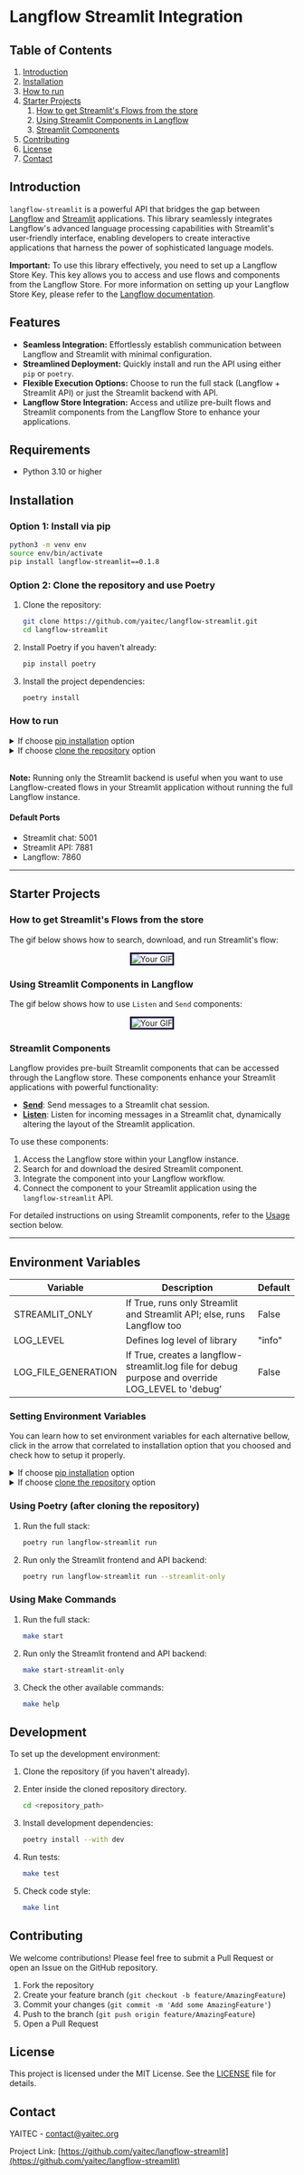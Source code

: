 # Langflow Streamlit Integration

## Table of Contents
1. [Introduction](#introduction)
2. [Installation](#installation)
3. [How to run](#how-to-run)
4. [Starter Projects](#starter-projects)
   1. [How to get Streamlit's Flows from the store](#how-to-get-streamlits-flows-from-the-store)
   2. [Using Streamlit Components in Langflow](#using-streamlit-components-in-langflow)
   3. [Streamlit Components](#streamlit-components)
5. [Contributing](#contributing)
6. [License](#license)
7. [Contact](#contact)

## Introduction
`langflow-streamlit` is a powerful API that bridges the gap between [Langflow](https://github.com/logspace-ai/langflow) and [Streamlit](https://streamlit.io/) applications. This library seamlessly integrates Langflow's advanced language processing capabilities with Streamlit's user-friendly interface, enabling developers to create interactive applications that harness the power of sophisticated language models.

**Important:** To use this library effectively, you need to set up a Langflow Store Key. This key allows you to access and use flows and components from the Langflow Store. For more information on setting up your Langflow Store Key, please refer to the [Langflow documentation](https://docs.langflow.org/configuration-api-keys).

## Features

- **Seamless Integration:** Effortlessly establish communication between Langflow and Streamlit with minimal configuration.
- **Streamlined Deployment:** Quickly install and run the API using either `pip` or `poetry`.
- **Flexible Execution Options:** Choose to run the full stack (Langflow + Streamlit API) or just the Streamlit backend with API.
- **Langflow Store Integration:** Access and utilize pre-built flows and Streamlit components from the Langflow Store to enhance your applications.

## Requirements

- Python 3.10 or higher
## Installation

### Option 1: Install via pip

```bash
python3 -m venv env
source env/bin/activate
pip install langflow-streamlit==0.1.8
```

### Option 2: Clone the repository and use Poetry

1. Clone the repository:
   ```bash
   git clone https://github.com/yaitec/langflow-streamlit.git
   cd langflow-streamlit
   ```

2. Install Poetry if you haven't already:
   ```bash
   pip install poetry
   ```

3. Install the project dependencies:
   ```bash
   poetry install
   ```

### How to run

<details>
<summary>If choose <a href="#option-1-install-via-pip">pip installation</a> option</summary>

1. Run the full stack (Langflow, API, and Streamlit):
   ```bash
   python -m langflow-streamlit run
   ```

2. Run only the Streamlit backend and API:
   ```bash
   python -m langflow-streamlit run --streamlit-only
   ```
</details>

<details>
<summary>If choose <a href="#option-2-clone-the-repository-and-use-poetry">clone the repository</a> option</summary>

1. Run the full stack (Langflow, API, and Streamlit):
   ```bash
   make start
   ```

2. Run only the Streamlit backend and API:
   ```bash
   make start-streamlit-only
   ```
</details>
<br/>

**Note:** Running only the Streamlit backend is useful when you want to use Langflow-created flows in your Streamlit application without running the full Langflow instance.
#### Default Ports

- Streamlit chat: 5001
- Streamlit API: 7881
- Langflow: 7860

---

## Starter Projects

###  How to get Streamlit's Flows from the store

The gif below shows how to search, download, and run Streamlit's flow:

<p align="center">
  <img src="./docs/static/streamlit_how_to_get_flows.gif" alt="Your GIF" style="border: 3px solid #211C43;">
</p>


### Using Streamlit Components in Langflow

The gif below shows how to use `Listen` and `Send` components:

<p align="center">
  <img src="./docs/static/streamlit_how_to_connect_components.gif" alt="Your GIF" style="border: 3px solid #211C43;">
</p>


### Streamlit Components

Langflow provides pre-built Streamlit components that can be accessed through the Langflow store. These components enhance your Streamlit applications with powerful functionality:

- **[Send](./send.md)**: Send messages to a Streamlit chat session.
- **[Listen](./listen.md)**: Listen for incoming messages in a Streamlit chat, dynamically altering the layout of the Streamlit application.

To use these components:
1. Access the Langflow store within your Langflow instance.
2. Search for and download the desired Streamlit component.
3. Integrate the component into your Langflow workflow.
4. Connect the component to your Streamlit application using the `langflow-streamlit` API.

For detailed instructions on using Streamlit components, refer to the [Usage](#usage) section below.

---

## Environment Variables

| Variable       | Description                                                   | Default |
|----------------|---------------------------------------------------------------|---------|
| STREAMLIT_ONLY | If True, runs only Streamlit and Streamlit API; else, runs Langflow too | False   |
| LOG_LEVEL | Defines log level of library | "info" |
| LOG_FILE_GENERATION | If True, creates a langflow-streamlit.log file for debug purpose and override LOG_LEVEL to 'debug' | False |

### Setting Environment Variables
You can learn how to set environment variables for each alternative bellow, click in the arrow that correlated to installation option that you choosed and check how to setup it properly.

<details>
<summary>If choose <a href="#option-1-install-via-pip">pip installation</a> option</summary>
these are the options that you can set:

   ```bash
   langflow-streamlit --streamlit-only --log-level error --log-file-generation
   ```
</details>
<details>
<summary>If choose <a href="#option-2-clone-the-repository-and-use-poetry">clone the repository</a> option</summary>

- Setting it in zsh or bash

   ```bash
   export STREAMLIT_ONLY=True LOG_LEVEL=debug LOG_FILE_GENERATION=True
   ```

- Setting it in PowerShell

   ```powershell
   $env:STREAMLIT_ONLY = "True"
   $env:LOG_LEVEL = "debug"
   $env:LOG_FILE_GENERATION = "True"
   ```

</details> 

### Using Poetry (after cloning the repository)

1. Run the full stack:
   ```bash
   poetry run langflow-streamlit run
   ```

2. Run only the Streamlit frontend and API backend:
   ```bash
   poetry run langflow-streamlit run --streamlit-only
   ```

### Using Make Commands

1. Run the full stack:
   ```bash
   make start
   ```

2. Run only the Streamlit frontend and API backend:
   ```bash
   make start-streamlit-only
   ```
3. Check the other available commands:
   ```bash
   make help
   ```

## Development

To set up the development environment:

1. Clone the repository (if you haven't already).
2. Enter inside the cloned repository directory.
   ```bash
   cd <repository_path>
   ```
2. Install development dependencies:
   ```bash
   poetry install --with dev
   ```

3. Run tests:
   ```bash
   make test
   ```

4. Check code style:
   ```bash
   make lint
   ```

## Contributing

We welcome contributions! Please feel free to submit a Pull Request or open an Issue on the GitHub repository.

1. Fork the repository
2. Create your feature branch (`git checkout -b feature/AmazingFeature`)
3. Commit your changes (`git commit -m 'Add some AmazingFeature'`)
4. Push to the branch (`git push origin feature/AmazingFeature`)
5. Open a Pull Request

## License

This project is licensed under the MIT License. See the [LICENSE](./LICENSE) file for details.

## Contact

YAITEC - contact@yaitec.org

Project Link: [https://github.com/yaitec/langflow-streamlit](https://github.com/yaitec/langflow-streamlit)

